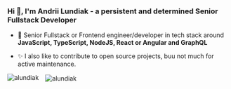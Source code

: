 ### Hi 👋, I'm Andrii Lundiak - a persistent and determined Senior Fullstack Developer

<!--
**alundiak/alundiak** is a ✨ _special_ ✨ repository because its `README.md` (this file) appears on your GitHub profile.
-->

- 👯 Senior Fullstack or Frontend engineer/developer in tech stack around **JavaScript, TypeScript, NodeJS, React or Angular and GraphQL**
<!--
- 🌱 I’m going to learn something soon...
-->
- ✨ I also like to contribute to open source projects, buu not much for active maintenance.

<p>
<img align="left" src="https://github-readme-stats.vercel.app/api/top-langs?username=alundiak&show_icons=true&locale=en&layout=compact&langs_count=6" alt="alundiak" />
&nbsp; &nbsp;<img align="center" src="https://github-readme-stats.vercel.app/api?username=alundiak&show_icons=true&locale=en" alt="alundiak" />
</p>
